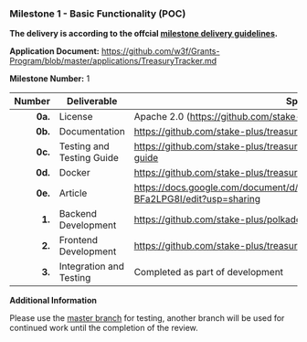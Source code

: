 
### Milestone 1 - Basic Functionality (POC)

**The delivery is according to the offcial [milestone delivery guidelines](https://github.com/w3f/Grants-Program/blob/master/docs/Support%20Docs/milestone-deliverables-guidelines.md).**

**Application Document:** https://github.com/w3f/Grants-Program/blob/master/applications/TreasuryTracker.md

**Milestone Number:** 1

| Number | Deliverable | Specification |
| -----: | ----------- | ------------- |
| **0a.** | License | Apache 2.0 (https://github.com/stake-plus/treasury-tracker/blob/main/LICENSE) |
| **0b.** | Documentation | https://github.com/stake-plus/treasury-tracker/blob/main/README.md |
| **0c.** | Testing and Testing Guide | https://github.com/stake-plus/treasury-tracker/blob/main/README.md#testing-guide |
| **0d.** | Docker | https://github.com/stake-plus/treasury-tracker/tree/main |
| **0e.** | Article | https://docs.google.com/document/d/1TgUOFUv69fm3vopuTu7VlYLkRxnsMqUT8-BFa2LPG8I/edit?usp=sharing |
| **1.** | Backend Development | https://github.com/stake-plus/polkadotjs-proxy |
| **2.** | Frontend Development | https://github.com/stake-plus/treasury-tracker |
| **3.** | Integration and Testing | Completed as part of development |

**Additional Information**

Please use the [master branch](https://github.com/stake-plus/treasury-tracker/tree/main) for testing, another branch will be used for continued work until the completion of the review.
